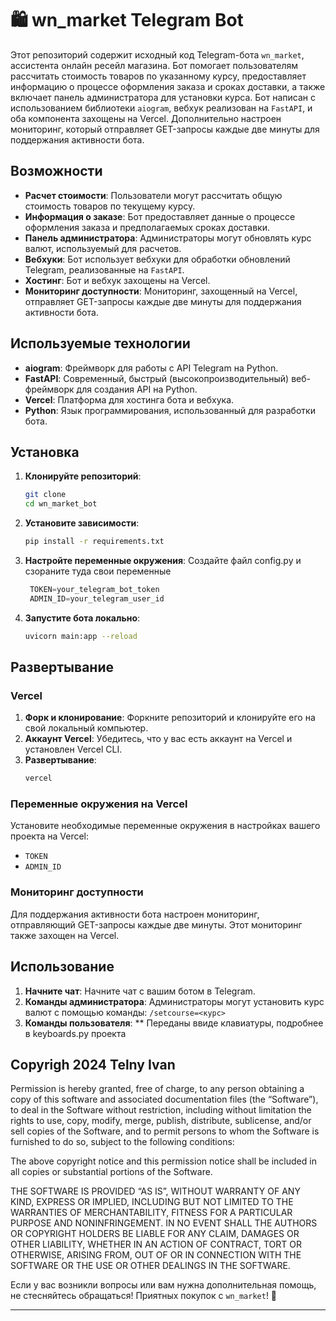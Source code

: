 # 🛍️ wn_market Telegram Bot

Этот репозиторий содержит исходный код Telegram-бота `wn_market`, ассистента онлайн ресейл магазина. Бот помогает пользователям рассчитать стоимость товаров по указанному курсу, предоставляет информацию о процессе оформления заказа и сроках доставки, а также включает панель администратора для установки курса. Бот написан с использованием библиотеки `aiogram`, вебхук реализован на `FastAPI`, и оба компонента захощены на Vercel. Дополнительно настроен мониторинг, который отправляет GET-запросы каждые две минуты для поддержания активности бота.

## Возможности

- **Расчет стоимости**: Пользователи могут рассчитать общую стоимость товаров по текущему курсу.
- **Информация о заказе**: Бот предоставляет данные о процессе оформления заказа и предполагаемых сроках доставки.
- **Панель администратора**: Администраторы могут обновлять курс валют, используемый для расчетов.
- **Вебхуки**: Бот использует вебхуки для обработки обновлений Telegram, реализованные на `FastAPI`.
- **Хостинг**: Бот и вебхук захощены на Vercel.
- **Мониторинг доступности**: Мониторинг, захощенный на Vercel, отправляет GET-запросы каждые две минуты для поддержания активности бота.

## Используемые технологии

- **aiogram**: Фреймворк для работы с API Telegram на Python.
- **FastAPI**: Современный, быстрый (высокопроизводительный) веб-фреймворк для создания API на Python.
- **Vercel**: Платформа для хостинга бота и вебхука.
- **Python**: Язык программирования, использованный для разработки бота.

## Установка

1. **Клонируйте репозиторий**:
    ```sh
    git clone 
    cd wn_market_bot
    ```

2. **Установите зависимости**:
    ```sh
    pip install -r requirements.txt
    ```

3. **Настройте переменные окружения**:
    Создайте файл config.py и сзораните туда свои переменные 
   ```config.py
    TOKEN=your_telegram_bot_token
    ADMIN_ID=your_telegram_user_id
    ```

4. **Запустите бота локально**:
    ```sh
    uvicorn main:app --reload
    ```

## Развертывание

### Vercel

1. **Форк и клонирование**: Форкните репозиторий и клонируйте его на свой локальный компьютер.
2. **Аккаунт Vercel**: Убедитесь, что у вас есть аккаунт на Vercel и установлен Vercel CLI.
3. **Развертывание**:
    ```sh
    vercel
    ```

### Переменные окружения на Vercel

Установите необходимые переменные окружения в настройках вашего проекта на Vercel:

- `TOKEN`
- `ADMIN_ID`

### Мониторинг доступности

Для поддержания активности бота настроен мониторинг, отправляющий GET-запросы каждые две минуты. Этот мониторинг также захощен на Vercel.

## Использование

1. **Начните чат**: Начните чат с вашим ботом в Telegram.
2. **Команды администратора**: Администраторы могут установить курс валют с помощью команды:
    ```/setcourse=<курс>```
3. **Команды пользователя**:
    ** Переданы ввиде клавиатуры, подробнее в keyboards.py проекта 

## Copyrigh 2024 Telny Ivan
Permission is hereby granted, free of charge, to any person obtaining a copy of this software and associated documentation files (the “Software”), to deal in the Software without restriction, including without limitation the rights to use, copy, modify, merge, publish, distribute, sublicense, and/or sell copies of the Software, and to permit persons to whom the Software is furnished to do so, subject to the following conditions:

The above copyright notice and this permission notice shall be included in all copies or substantial portions of the Software.

THE SOFTWARE IS PROVIDED “AS IS”, WITHOUT WARRANTY OF ANY KIND, EXPRESS OR IMPLIED, INCLUDING BUT NOT LIMITED TO THE WARRANTIES OF MERCHANTABILITY, FITNESS FOR A PARTICULAR PURPOSE AND NONINFRINGEMENT. IN NO EVENT SHALL THE AUTHORS OR COPYRIGHT HOLDERS BE LIABLE FOR ANY CLAIM, DAMAGES OR OTHER LIABILITY, WHETHER IN AN ACTION OF CONTRACT, TORT OR OTHERWISE, ARISING FROM, OUT OF OR IN CONNECTION WITH THE SOFTWARE OR THE USE OR OTHER DEALINGS IN THE SOFTWARE.


Если у вас возникли вопросы или вам нужна дополнительная помощь, не стесняйтесь обращаться! Приятных покупок с `wn_market`! 🛒

---
